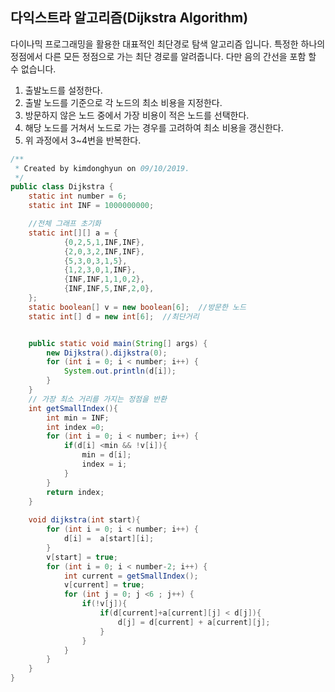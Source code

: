 ## 다익스트라 알고리즘(Dijkstra Algorithm)
다이나믹 프로그래밍을 활용한 대표적인 최단경로 탐색 알고리즘 입니다. 특정한 하나의 정점에서 다른 모든 정점으로 가는 최단 경로를 알려줍니다. 다만 음의 간선을 포함 할 수 없습니다. 

1. 출발노드를 설정한다.
2. 출발 노드를 기준으로 각 노드의 최소 비용을 지정한다.
3. 방문하지 않은 노드 중에서 가장 비용이 적은 노드를 선택한다.
4. 해당 노드를 거쳐서 노드로 가는 경우를 고려하여 최소 비용을 갱신한다.
5. 위 과정에서 3~4번을 반복한다.

```java
/**
 * Created by kimdonghyun on 09/10/2019.
 */
public class Dijkstra {
    static int number = 6;
    static int INF = 1000000000;

    //전체 그래프 초기화
    static int[][] a = {
            {0,2,5,1,INF,INF},
            {2,0,3,2,INF,INF},
            {5,3,0,3,1,5},
            {1,2,3,0,1,INF},
            {INF,INF,1,1,0,2},
            {INF,INF,5,INF,2,0},
    };
    static boolean[] v = new boolean[6];  //방문한 노드
    static int[] d = new int[6];  //최단거리


    public static void main(String[] args) {
        new Dijkstra().dijkstra(0);
        for (int i = 0; i < number; i++) {
            System.out.println(d[i]);
        }
    }
    // 가장 최소 거리를 가지는 정점을 반환
    int getSmallIndex(){
        int min = INF;
        int index =0;
        for (int i = 0; i < number; i++) {
            if(d[i] <min && !v[i]){
                min = d[i];
                index = i;
            }
        }
        return index;
    }
    
    void dijkstra(int start){
        for (int i = 0; i < number; i++) {
            d[i] =  a[start][i];
        }
        v[start] = true;
        for (int i = 0; i < number-2; i++) {
            int current = getSmallIndex();
            v[current] = true;
            for (int j = 0; j <6 ; j++) {
                if(!v[j]){
                    if(d[current]+a[current][j] < d[j]){
                        d[j] = d[current] + a[current][j];
                    }
                }
            }
        }
    }
}

```